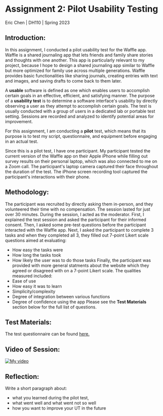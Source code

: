 # **Assignment 2: Pilot Usability Testing**
Eric Chen | DH110 | Spring 2023

## **Introduction:**
In this assignment, I conducted a pilot usability test for the Waffle app. Waffle is a shared journaling app that lets friends and family share stories and thoughts with one another. This app is particularly relevant to my project, because I hope to design a shared journaling app similar to Waffle but more optimized for family use across multiple generations. Waffle provides basic functionalities like sharing journals, creating entries with text and images, and saving drafts to come back to them later.  

A **usable** software is defined as one which enables users to accomplish certain goals in an effective, efficient, and satisfying manner. The purpose of a **usability test** is to determine a software interface's usability by directly observing a user as they attempt to accomplish certain goals. The test is usually conducted with a group of users in a dedicated lab or portable test setting. Sessions are recorded and analyzed to identify potential areas for improvement.  

For this assignment, I am conducting a **pilot** test, which means that its purpose is to test my script, questionnaire, and equipment before engaging in an actual test.  

Since this is a pilot test, I have one participant. My participant tested the current version of the Waffle app on their Apple iPhone while filling out survey results on their personal laptop, which was also connected to me on a Zoom call. The participant's laptop camera captured their face throughout the duration of the test. The iPhone screen recording tool captured the participant's interactions with their phone.

## **Methodology:**
The participant was recruited by directly asking them in-person, and they volunteered their time with no compensation. The session lasted for just over 30 minutes. During the session, I acted as the moderator. First, I explained the test session and asked the participant for their informed consent. Then, I asked some pre-test questions before the participant interacted with the Waffle app. Next, I asked the participant to complete 3 tasks and when they completed all 3, they filled out 7-point Likert scale questions aimed at evaluating:
- How easy the tasks were
- How long the tasks took
- How likely the user was to do those tasks
Finally, the participant was provided with more general statments about the website which they agreed or disagreed with on a 7-point Likert scale. The qualities measured included:
- Ease of use
- How easy it was to learn
- Simplicity/complexity
- Degree of integration between various functions
- Degree of confidence using the app
Please see the **Test Materials** section below for the full list of questions.

## **Test Materials:**
The test questionnaire can be found [here.](https://forms.gle/your-url-here)

## **Video of Session:**
[![My video](http://img.youtube.com/vi/p_ZU-9lD03c/0.jpg)](https://www.youtube.com/watch?v=p_ZU-9lD03c "My video")

## **Reflection:**
Write a short paragraph about:
- what you learned during the pilot test, 
- what went well and what went not so well 
- how you want to improve your UT in the future
